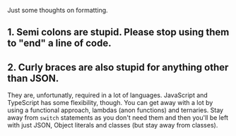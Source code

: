 Just some thoughts on formatting.

## 1. Semi colons are stupid. Please stop using them to "end" a line of code.

## 2. Curly braces are also stupid for anything other than JSON.
They are, unfortunatly, required in a lot of languages. JavaScript and TypeScript has some flexibility, though. You can get away with a lot by using a functional approach, lambdas (anon functions) and ternaries. Stay away from `switch` statements as you don't need them and then you'll be left with just JSON, Object literals and classes (but stay away from classes).

